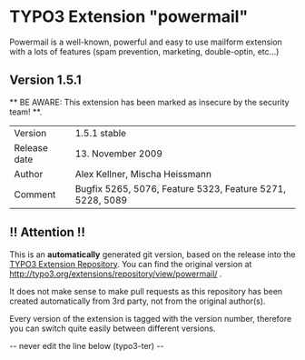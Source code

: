 # TYPO3 Extension "powermail"
Powermail is a well-known, powerful and easy to use mailform extension with a lots of features (spam prevention, marketing, double-optin, etc...)

## Version 1.5.1
** BE AWARE: This extension has been marked as insecure by the security team! **.



<table>
	<tr><td>Version</td><td>1.5.1 stable</td></tr>
	<tr><td>Release date</td><td>13. November 2009</td></tr>
	<tr><td>Author</td><td>Alex Kellner, Mischa Heissmann</td></tr>
	<tr><td>Comment</td><td>Bugfix 5265, 5076, Feature 5323, Feature 5271, 5228, 5089</td></tr>
</table>

## !! Attention !!
This is an **automatically** generated git version, based on the release into the [TYPO3 Extension Repository](http://www.typo3.org/extensions/).
You can find the original version at http://typo3.org/extensions/repository/view/powermail/ .

It does not make sense to make pull requests as this repository has been created automatically from 3rd party, not from the original author(s).

Every version of the extension is tagged with the version number, therefore you can switch quite easily between different versions.


-- never edit the line below (typo3-ter) --